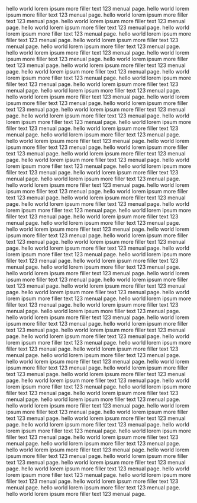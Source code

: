 hello world lorem ipsum more filler text 123 menual page.
hello world lorem ipsum more filler text 123 menual page.
hello world lorem ipsum more filler text 123 menual page.
hello world lorem ipsum more filler text 123 menual page.
hello world lorem ipsum more filler text 123 menual page.
hello world lorem ipsum more filler text 123 menual page.
hello world lorem ipsum more filler text 123 menual page.
hello world lorem ipsum more filler text 123 menual page.
hello world lorem ipsum more filler text 123 menual page.
hello world lorem ipsum more filler text 123 menual page.
hello world lorem ipsum more filler text 123 menual page.
hello world lorem ipsum more filler text 123 menual page.
hello world lorem ipsum more filler text 123 menual page.
hello world lorem ipsum more filler text 123 menual page.
hello world lorem ipsum more filler text 123 menual page.
hello world lorem ipsum more filler text 123 menual page.
hello world lorem ipsum more filler text 123 menual page.
hello world lorem ipsum more filler text 123 menual page.
hello world lorem ipsum more filler text 123 menual page.
hello world lorem ipsum more filler text 123 menual page.
hello world lorem ipsum more filler text 123 menual page.
hello world lorem ipsum more filler text 123 menual page.
hello world lorem ipsum more filler text 123 menual page.
hello world lorem ipsum more filler text 123 menual page.
hello world lorem ipsum more filler text 123 menual page.
hello world lorem ipsum more filler text 123 menual page.
hello world lorem ipsum more filler text 123 menual page.
hello world lorem ipsum more filler text 123 menual page.
hello world lorem ipsum more filler text 123 menual page.
hello world lorem ipsum more filler text 123 menual page.
hello world lorem ipsum more filler text 123 menual page.
hello world lorem ipsum more filler text 123 menual page.
hello world lorem ipsum more filler text 123 menual page.
hello world lorem ipsum more filler text 123 menual page.
hello world lorem ipsum more filler text 123 menual page.
hello world lorem ipsum more filler text 123 menual page.
hello world lorem ipsum more filler text 123 menual page.
hello world lorem ipsum more filler text 123 menual page.
hello world lorem ipsum more filler text 123 menual page.
hello world lorem ipsum more filler text 123 menual page.
hello world lorem ipsum more filler text 123 menual page.
hello world lorem ipsum more filler text 123 menual page.
hello world lorem ipsum more filler text 123 menual page.
hello world lorem ipsum more filler text 123 menual page.
hello world lorem ipsum more filler text 123 menual page.
hello world lorem ipsum more filler text 123 menual page.
hello world lorem ipsum more filler text 123 menual page.
hello world lorem ipsum more filler text 123 menual page.
hello world lorem ipsum more filler text 123 menual page.
hello world lorem ipsum more filler text 123 menual page.
hello world lorem ipsum more filler text 123 menual page.
hello world lorem ipsum more filler text 123 menual page.
hello world lorem ipsum more filler text 123 menual page.
hello world lorem ipsum more filler text 123 menual page.
hello world lorem ipsum more filler text 123 menual page.
hello world lorem ipsum more filler text 123 menual page.
hello world lorem ipsum more filler text 123 menual page.
hello world lorem ipsum more filler text 123 menual page.
hello world lorem ipsum more filler text 123 menual page.
hello world lorem ipsum more filler text 123 menual page.
hello world lorem ipsum more filler text 123 menual page.
hello world lorem ipsum more filler text 123 menual page.
hello world lorem ipsum more filler text 123 menual page.
hello world lorem ipsum more filler text 123 menual page.
hello world lorem ipsum more filler text 123 menual page.
hello world lorem ipsum more filler text 123 menual page.
hello world lorem ipsum more filler text 123 menual page.
hello world lorem ipsum more filler text 123 menual page.
hello world lorem ipsum more filler text 123 menual page.
hello world lorem ipsum more filler text 123 menual page.
hello world lorem ipsum more filler text 123 menual page.
hello world lorem ipsum more filler text 123 menual page.
hello world lorem ipsum more filler text 123 menual page.
hello world lorem ipsum more filler text 123 menual page.
hello world lorem ipsum more filler text 123 menual page.
hello world lorem ipsum more filler text 123 menual page.
hello world lorem ipsum more filler text 123 menual page.
hello world lorem ipsum more filler text 123 menual page.
hello world lorem ipsum more filler text 123 menual page.
hello world lorem ipsum more filler text 123 menual page.
hello world lorem ipsum more filler text 123 menual page.
hello world lorem ipsum more filler text 123 menual page.
hello world lorem ipsum more filler text 123 menual page.
hello world lorem ipsum more filler text 123 menual page.
hello world lorem ipsum more filler text 123 menual page.
hello world lorem ipsum more filler text 123 menual page.
hello world lorem ipsum more filler text 123 menual page.
hello world lorem ipsum more filler text 123 menual page.
hello world lorem ipsum more filler text 123 menual page.
hello world lorem ipsum more filler text 123 menual page.
hello world lorem ipsum more filler text 123 menual page.
hello world lorem ipsum more filler text 123 menual page.
hello world lorem ipsum more filler text 123 menual page.
hello world lorem ipsum more filler text 123 menual page.
hello world lorem ipsum more filler text 123 menual page.
hello world lorem ipsum more filler text 123 menual page.
hello world lorem ipsum more filler text 123 menual page.
hello world lorem ipsum more filler text 123 menual page.
hello world lorem ipsum more filler text 123 menual page.
hello world lorem ipsum more filler text 123 menual page.
